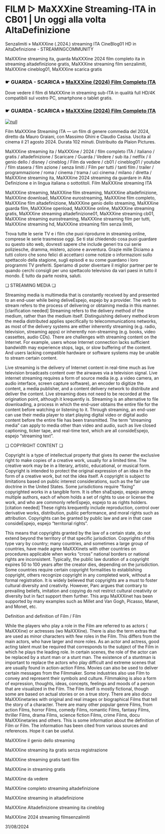 # FILM ▷ MaXXXine Streaming-ITA in CB01 | Un oggi alla volta AltaDefinizione



Senzalimiti » MaXXXine (.2024.) streaming ITA CineBlog01 HD in AltaDefinizione - STREAMINGCOMMUNITY

MaXXXine streaming ita, guarda MaXXXine 2024 film completo ita in streaming altadefinizione gratis, MaXXXine streaming film senzalimiti, MaXXXine cineblog01, MaXXXine scarica gratis

### ☛ GUARDA - SCARICA » [MaXXXine (2024) Film Completo ITA](https://popcornflix-hd.org/it/movie/1023922/maxxxine.html)

Dove vedere il film di MaXXXine in streaming sub-ITA in qualità full HD/4K compatibili sul vostro PC, smartphone o tablet gratis.

### ☛ GUARDA - SCARICA » [MaXXXine (2024) Film Completo ITA](https://popcornflix-hd.org/it/movie/1023922/maxxxine.html)


[![null](https://static.wixstatic.com/media/855a25_043b5abeb4ae4d35ac003198e7fe56ed~mv2.gif)](https://popcornflix-hd.org/it/movie/1023922/maxxxine.html)


Film MaXXXine Streaming ITA — un film di genere commedia del 2024, diretto da Mauro Graiani, con Massimo Ghini e Claudio Casisa. Uscita al cinema il 21 agosto 2024. Durata 102 minuti. Distribuito da Plaion Pictures.

MaXXXine streaming ita / MaXXXine / 2024 / film completo ITA / italiano / gratis / altadefinizione / Scaricare / Guarda / Vedere / sub ita / netflix / il genio dello / disney / cineblog / Film da vedere / cb01 / cineblog01 / youtube / film stasera / film azione / senza limiti / Film per tutti / tanti film / trailer / programmazione / roma / cinema / trama / uci cinema / milano / diretta / MaXXXine streaming ita, MaXXXine 2024 streaming da guardare in Alta Definizione e in lingua italiana o sottotitoli. Film MaXXXine streaming ITA

MaXXXine streaming, MaXXXine film streaming, MaXXXine altadefinizione, MaXXXine download, MaXXXine eurostreaming, MaXXXine film completo, MaXXXine film altadefinizione, MaXXXine genio dello streaming, MaXXXine guarda film, MaXXXine openload, MaXXXine online, MaXXXine streaming gratis, MaXXXine streaming altadefinizione01, MaXXXine streaming cb01, MaXXXine streaming eurostreaming, MaXXXine streaming film per tutti, MaXXXine streaming hd, MaXXXine streaming film senza limiti,

Trova tutte le serie TV e i film che puoi riprodurre in streaming online, comprese le serie trasmesse oggi. Se ti stai chiedendo cosa puoi guardare su questo sito web, dovresti sapere che include generi tra cui serie poliziesche, dramma, mistero, azione e avventura. Grazie mille Diciamo a tutti coloro che sono felici di accettarci come notizie o informazioni sullo spettacolo della stagione, sugli episodi e su come guardano i loro programmi TV preferiti. Speriamo di poter diventare il miglior partner per te quando cerchi consigli per uno spettacolo televisivo da vari paesi in tutto il mondo. È tutto da parte nostra, saluti.

❏ STREAMING MEDIA ❏

Streaming media is multimedia that is constantly received by and presented to an end-user while being deliveEspejo, espejo by a provider. The verb to stream refers to the process of delivering or obtaining media in this manner.[clarification needed] Streaming refers to the delivery method of the medium, rather than the medium itself. Distinguishing delivery method krom the media distributed applies specifically to telecommunications networks, as most of the delivery systems are either inherently streaming (e.g. radio, television, streaming apps) or inherently non-streaming (e.g. books, video cassettes, audio CDs). There are challenges with streaming content on the Internet. For example, users whose Internet connection lacks sufficient bandwidth may experience stops, lags, or slow buffering of the content. And users lacking compatible hardware or software systems may be unable to stream certain content.

Live streaming is the delivery of Internet content in real-time much as live television broadcasts content over the airwaves via a television signal. Live internet streaming requires a form of source media (e.g. a video camera, an audio interface, screen capture software), an encoder to digitize the content, a media publisher, and a content delivery network to distribute and deliver the content. Live streaming does not need to be recorded at the origination point, although it krequently is. Streaming is an alternative to file downloading, a process in which the end-user obtains the entire file for the content before watching or listening to it. Through streaming, an end-user can use their media player to start playing digital video or digital audio content before the entire file has been transmitted. The term “streaming media” can apply to media other than video and audio, such as live closed captioning, ticker tape, and real-time text, which are all consideEspejo, espejo “streaming text”.

❏ COPYRIGHT CONTENT ❏

Copyright is a type of intellectual property that gives its owner the exclusive right to make copies of a creative work, usually for a limited time. The creative work may be in a literary, artistic, educational, or musical form. Copyright is intended to protect the original expression of an idea in the form of a creative work, but not the idea itself. A copyright is subject to limitations based on public interest considerations, such as the fair use doctrine in the United States. Some jurisdictions require “fixing” copyrighted works in a tangible form. It is often shaEspejo, espejo among multiple authors, each of whom holds a set of rights to use or license the work, and who are commonly referEspejo, espejo to as rights holders.[citation needed] These rights krequently include reproduction, control over derivative works, distribution, public performance, and moral rights such as attribution. Copyrights can be granted by public law and are in that case consideEspejo, espejo “territorial rights”.

This means that copyrights granted by the law of a certain state, do not extend beyond the territory of that specific jurisdiction. Copyrights of this type vary by country; many countries, and sometimes a large group of countries, have made agree MaXXXinets with other countries on procedures applicable when works “cross” national borders or national rights are inconsistent. Typically, the public law duration of a copyright expires 50 to 100 years after the creator dies, depending on the jurisdiction. Some countries require certain copyright formalities to establishing copyright, others recognize copyright in any completed work, without a formal registration. It is widely believed that copyrights are a must to foster cultural diversity and creativity. However, Parc argues that contrary to prevailing beliefs, imitation and copying do not restrict cultural creativity or diversity but in fact support them further. This argu MaXXXinet has been supported by many examples such as Millet and Van Gogh, Picasso, Manet, and Monet, etc.

Definition and definition of Film / Film

While the players who play a role in the Film are referred to as actors ( MaXXXine) or actresses (wo MaXXXine). There is also the term extras that are used as minor characters with few roles in the Film. This differs from the main actors, who have larger and more roles. As an actor and actress, good acting talent must be required that corresponds to the subject of the Film in which he plays the leading role. In certain scenes, the role of the actor can be replaced by a stunt man or a stunt man. The existence of a stuntman is important to replace the actors who play difficult and extreme scenes that are usually found in action-action Films. Movies can also be used to deliver certain messages from the Filmmaker. Some industries also use Film to convey and represent their symbols and culture. Filmmaking is also a form of expression, thoughts, ideas, concepts, feelings and moods of a person that are visualized in the Film. The Film itself is mostly fictional, though some are based on actual stories or on a true story. There are also docu MaXXXinetaries with original and real images or biographical Films that tell the story of a character. There are many other popular genre Films, from action Films, horror Films, comedy Films, romantic Films, fantasy Films, thriller Films, drama Films, science fiction Films, crime Films, docu MaXXXinetaries and others. This is some information about the definition of Film or Film. The information has been cited from various sources and references. Hope it can be useful.

MaXXXine il genio dello streaming

MaXXXine streaming ita gratis senza registrazione

MaXXXine streaming gratis tanti film

MaXXXine in streaming gratis

MaXXXine da vedere

MaXXXine completo streaming altadefinizione

MaXXXine streaming in altadefinizione

MaXXXine Altadefinizione streaming ita cineblog

MaXXXine 2024 streaming filmsenzalimiti

31/08/2024
